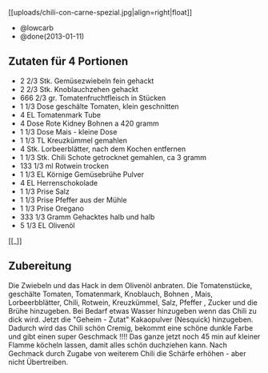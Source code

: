 [[uploads/chili-con-carne-spezial.jpg|align=right|float]]

- @lowcarb
- @done(2013-01-11)

## Zutaten für 4 Portionen



- 2 2/3 Stk.	Gemüsezwiebeln fein gehackt
- 2 2/3 Stk.	Knoblauchzehen gehackt
- 666 2/3 gr.	Tomatenfruchtfleisch in Stücken
- 1 1/3 Dose	geschälte Tomaten, klein geschnitten
- 4 EL	Tomatenmark Tube
- 4 Dose	Rote Kidney Bohnen a 420 gramm
- 1 1/3 Dose	Mais - kleine Dose
- 1 1/3 TL	Kreuzkümmel gemahlen
- 4 Stk.	Lorbeerblätter, nach dem Kochen entfernen
- 1 1/3 Stk.	Chili Schote getrocknet gemahlen, ca 3 gramm
- 133 1/3 ml	Rotwein trocken
- 1 1/3 EL	Körnige Gemüsebrühe Pulver
- 4 EL	Herrenschokolade
- 1 1/3 Prise	Salz
- 1 1/3 Prise	Pfeffer aus der Mühle
- 1 1/3 Prise	Oregano
- 333 1/3 Gramm	Gehacktes halb und halb
- 5 1/3 EL	Olivenöl

[[_]]

## Zubereitung
Die Zwiebeln und das Hack in dem Olivenöl anbraten.
Die Tomatenstücke, geschälte Tomaten, Tomatenmark, Knoblauch, Bohnen , Mais, Lorbeerbblätter, Chili, Rotwein, Kreuzkümmel, Salz, Pfeffer , Zucker und die Brühe hinzugeben. Bei Bedarf etwas Wasser hinzugeben wenn das Chili zu dick wird.
Jetzt die "Geheim - Zutat" Kakaopulver (Nesquick) hinzugeben. Dadurch wird das Chili schön Cremig, bekommt eine schöne dunkle Farbe und gibt einen super Geschmack !!!!
Das ganze jetzt noch 45 min auf kleiner Flamme köcheln lassen, damit alles schön duchziehen kann. Nach Gechmack durch Zugabe von weiterem Chili die Schärfe erhöhen - aber nicht Übertreiben.
